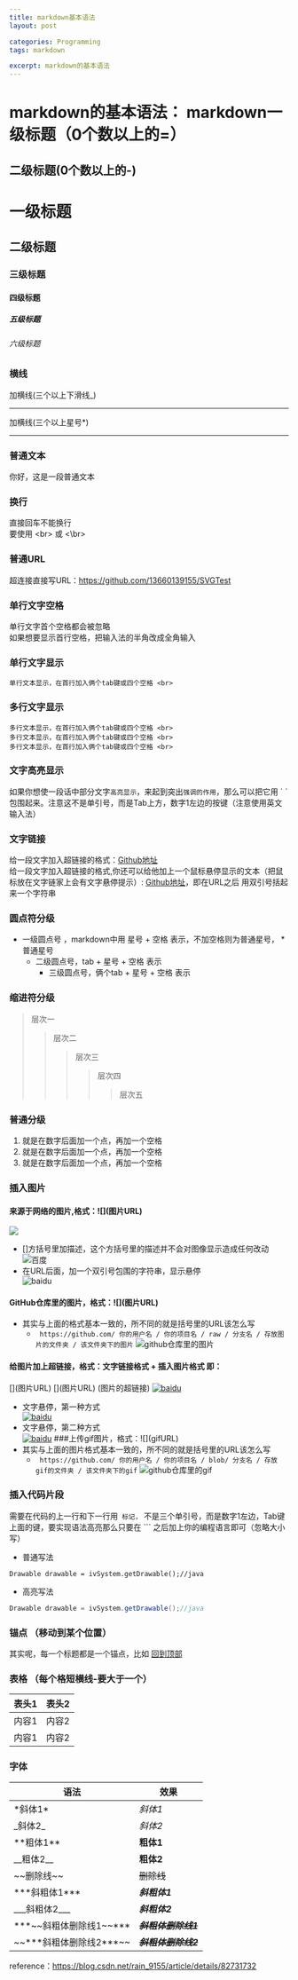 ```yaml
---
title: markdown基本语法
layout: post

categories: Programming
tags: markdown

excerpt: markdown的基本语法
---
```


markdown的基本语法：
markdown一级标题（0个数以上的=）
====
二级标题(0个数以上的-)
----
# 一级标题
## 二级标题
### 三级标题
#### 四级标题
##### 五级标题
###### 六级标题
### 横线
加横线(三个以上下滑线_)
___
加横线(三个以上星号*)
***
### 普通文本
你好，这是一段普通文本
### 换行
直接回车不能换行 <br> 
要使用 \<br> 或 \<\br> <br>
### 普通URL
超连接直接写URL：https://github.com/13660139155/SVGTest <br>
### 单行文字空格
 单行文字首个空格都会被忽略 <br>
 如果想要显示首行空格，把输入法的半角改成全角输入 <br>
### 单行文字显示
    单行文本显示，在首行加入俩个tab键或四个空格 <br>
### 多行文字显示
    多行文本显示，在首行加入俩个tab键或四个空格 <br>
    多行文本显示，在首行加入俩个tab键或四个空格 <br>
    多行文本显示，在首行加入俩个tab键或四个空格 <br>
### 文字高亮显示
如果你想使一段话中部分文字`高亮显示`，来起到突出`强调的作用`，那么可以把它用 \`  ` 包围起来。注意这不是单引号，而是Tab上方，数字1左边的按键（注意使用英文输入法）<br>
### 文字链接
给一段文字加入超链接的格式：[Github地址](https://github.com/13660139155/SVGTest) <br>
给一段文字加入超链接的格式,你还可以给他加上一个鼠标悬停显示的文本（把鼠标放在文字链家上会有文字悬停提示）: [Github地址](https://github.com/13660139155/SVGTest "悬停显示")，即在URL之后 用双引号括起来一个字符串 <br>
### 圆点符分级
* 一级圆点号 ，markdown中用 星号 + 空格 表示，不加空格则为普通星号， *普通星号 <br>
  * 二级圆点号，tab + 星号 + 空格 表示
    * 三级圆点号，俩个tab + 星号 + 空格 表示
### 缩进符分级
> 层次一  
>> 层次二
>>> 层次三  
>>>> 层次四
>>>>> 层次五
### 普通分级
1. 就是在数字后面加一个点，再加一个空格
2. 就是在数字后面加一个点，再加一个空格
3. 就是在数字后面加一个点，再加一个空格
### 插入图片
#### 来源于网络的图片,格式：\!\[](图片URL)
  ![](http://www.baidu.com/img/bdlogo.gif)  
* []方括号里加描述，这个方括号里的描述并不会对图像显示造成任何改动 <br>
![百度](http://www.baidu.com/img/bdlogo.gif)  
* 在URL后面，加一个双引号包围的字符串，显示悬停 <br>
![baidu](http://www.baidu.com/img/bdlogo.gif "baidu")
#### GitHub仓库里的图片，格式：\!\[](图片URL)
* 其实与上面的格式基本一致的，所不同的就是括号里的URL该怎么写
  * ` https://github.com/ 你的用户名 / 你的项目名 / raw / 分支名 / 存放图片的文件夹 / 该文件夹下的图片`
![github仓库里的图片](https://github.com/13660139155/SVGTest/raw/master/app/src/main/res/drawable/girl.png)
#### 给图片加上超链接，格式：文字链接格式 + 插入图片格式 即：
\[](图片URL)
\[](图片URL)
(图片的超链接)
[![baidu](http://www.baidu.com/img/bdlogo.gif)](http://www.baidu.com)
* 文字悬停，第一种方式 <br>
[![baidu](http://www.baidu.com/img/bdlogo.gif "baidu")](http://www.baidu.com)
* 文字悬停，第二种方式 <br>
[![baidu](http://www.baidu.com/img/bdlogo.gif)](http://www.baidu.com "百度")
###上传gif图片，格式：\!\[](gifURL)
* 其实与上面的图片格式基本一致的，所不同的就是括号里的URL该怎么写
  * ` https://github.com/ 你的用户名 / 你的项目名 / blob/ 分支名 / 存放gif的文件夹 / 该文件夹下的gif`
![github仓库里的gif](https://github.com/13660139155/SVGTest/blob/master/gif/systemGif.gif)
### 插入代码片段
需要在代码的上一行和下一行用``` 标记，``` 不是三个单引号，而是数字1左边，Tab键上面的键，要实现语法高亮那么只要在 ``` 之后加上你的编程语言即可（忽略大小写）<br>
* 普通写法
```
Drawable drawable = ivSystem.getDrawable();//java
```
* 高亮写法
``` java
Drawable drawable = ivSystem.getDrawable();//java
```
### 锚点 （移动到某个位置）
其实呢，每一个标题都是一个锚点，比如 [回到顶部](#一级标题)
### 表格 （每个格短横线-要大于一个）
|表头1  |表头2  |
|- |-------|
|内容1  |内容2  |
|内容1  |内容2  |
### 字体
|语法    |效果  |
|-------|-------|
| \*斜体1* | *斜体1* |
| \_斜体2_ | _斜体2_|
| \*\*粗体1** | **粗体1** |
| \_\_粗体2__ | __粗体2__|
|  \~\~删除线~~ | ~~删除线~~ |
| \*\*\*斜粗体1*** | ***斜粗体1*** |
| \_\_\_斜粗体2___ | ___斜粗体2___ |
| \*\*\*\~\~斜粗体删除线1~~*** | ***~~斜粗体删除线1~~*** |
| \~\~\*\*\*斜粗体删除线2***~~ | ~~***斜粗体删除线2***~~ |

reference：https://blog.csdn.net/rain_9155/article/details/82731732
